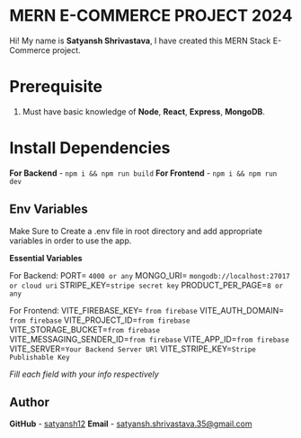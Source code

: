 # MERN E-COMMERCE PROJECT 2024

Hi! My name is **Satyansh Shrivastava**, I have created this MERN Stack E-Commerce project.

# Prerequisite

1. Must have basic knowledge of **Node**, **React**, **Express**, **MongoDB**.

# Install Dependencies

**For Backend** - `npm i && npm run build`
**For Frontend** - `npm i && npm run dev`

## Env Variables

Make Sure to Create a .env file in root directory and add appropriate variables in order to use the app.

**Essential Variables**

For Backend:
PORT= `4000 or any`
MONGO_URI= `mongodb://localhost:27017 or cloud uri`
STRIPE_KEY=`stripe secret key`
PRODUCT_PER_PAGE=`8 or any`

For Frontend:
VITE_FIREBASE_KEY= `from firebase`
VITE_AUTH_DOMAIN= `from firebase`
VITE_PROJECT_ID=`from firebase`
VITE_STORAGE_BUCKET=`from firebase`
VITE_MESSAGING_SENDER_ID=`from firebase`
VITE_APP_ID=`from firebase`
VITE_SERVER=`Your Backend Server URl`
VITE_STRIPE_KEY=`Stripe Publishable Key`

*Fill each field with your info respectively*

## Author

**GitHub** - [satyansh12](https://github.com/satyansh12)
**Email** - satyansh.shrivastava.35@gmail.com
